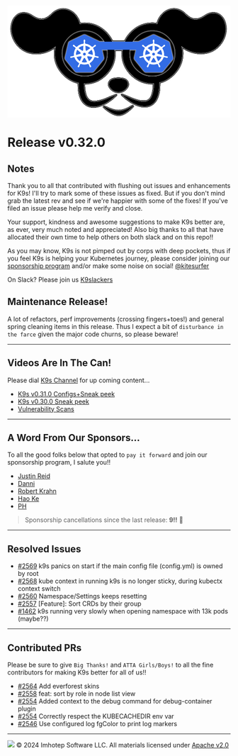 <img src="https://raw.githubusercontent.com/derailed/k9s/master/assets/k9s.png" align="center" width="800" height="auto"/>

# Release v0.32.0

## Notes

Thank you to all that contributed with flushing out issues and enhancements for K9s!
I'll try to mark some of these issues as fixed. But if you don't mind grab the latest rev
and see if we're happier with some of the fixes!
If you've filed an issue please help me verify and close.

Your support, kindness and awesome suggestions to make K9s better are, as ever, very much noted and appreciated!
Also big thanks to all that have allocated their own time to help others on both slack and on this repo!!

As you may know, K9s is not pimped out by corps with deep pockets, thus if you feel K9s is helping your Kubernetes journey,
please consider joining our [sponsorship program](https://github.com/sponsors/derailed) and/or make some noise on social! [@kitesurfer](https://twitter.com/kitesurfer)

On Slack? Please join us [K9slackers](https://join.slack.com/t/k9sers/shared_invite/enQtOTA5MDEyNzI5MTU0LWQ1ZGI3MzliYzZhZWEyNzYxYzA3NjE0YTk1YmFmNzViZjIyNzhkZGI0MmJjYzhlNjdlMGJhYzE2ZGU1NjkyNTM)

## Maintenance Release!

A lot of refactors, perf improvements (crossing fingers+toes!) and general spring cleaning items in this release.
Thus I expect a bit of `disturbance in the farce` given the major code churns, so please beware!

---

## Videos Are In The Can!

Please dial [K9s Channel](https://www.youtube.com/channel/UC897uwPygni4QIjkPCpgjmw) for up coming content...

* [K9s v0.31.0 Configs+Sneak peek](https://youtu.be/X3444KfjguE)
* [K9s v0.30.0 Sneak peek](https://youtu.be/mVBc1XneRJ4)
* [Vulnerability Scans](https://youtu.be/ULkl0MsaidU)

---

## A Word From Our Sponsors...

To all the good folks below that opted to `pay it forward` and join our sponsorship program, I salute you!!

* [Justin Reid](https://github.com/jmreid)
* [Danni](https://github.com/danninov)
* [Robert Krahn](https://github.com/rksm)
* [Hao Ke](https://github.com/kehao95)
* [PH](https://github.com/raphael-com-ph)

> Sponsorship cancellations since the last release: **9!!** 🥹

---

## Resolved Issues

* [#2569](https://github.com/CirrusByte42/ca9s/issues/2569) k9s panics on start if the main config file (config.yml) is owned by root
* [#2568](https://github.com/CirrusByte42/ca9s/issues/2568) kube context in running k9s is no longer sticky, during kubectx context switch
* [#2560](https://github.com/CirrusByte42/ca9s/issues/2560) Namespace/Settings keeps resetting
* [#2557](https://github.com/CirrusByte42/ca9s/issues/2557) [Feature]: Sort CRDs by their group
* [#1462](https://github.com/CirrusByte42/ca9s/issues/1462) k9s running very slowly when opening namespace with 13k pods (maybe??)

---

## Contributed PRs

Please be sure to give `Big Thanks!` and `ATTA Girls/Boys!` to all the fine contributors for making K9s better for all of us!!

* [#2564](https://github.com/CirrusByte42/ca9s/pull/2564) Add everforest skins
* [#2558](https://github.com/CirrusByte42/ca9s/pull/2558) feat: sort by role in node list view
* [#2554](https://github.com/CirrusByte42/ca9s/pull/2554) Added context to the debug command for debug-container plugin
* [#2554](https://github.com/CirrusByte42/ca9s/pull/2554) Correctly respect the KUBECACHEDIR env var
* [#2546](https://github.com/CirrusByte42/ca9s/pull/2546) Use configured log fgColor to print log markers

---

<img src="https://raw.githubusercontent.com/derailed/k9s/master/assets/imhotep_logo.png" width="32" height="auto"/> © 2024 Imhotep Software LLC. All materials licensed under [Apache v2.0](http://www.apache.org/licenses/LICENSE-2.0)
